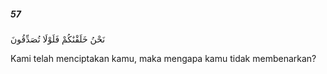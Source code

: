 ##### 57

<span class="ayah">نَحْنُ خَلَقْنَٰكُمْ فَلَوْلَا تُصَدِّقُونَ</span>

<span class="ayah_translation">Kami telah menciptakan kamu, maka mengapa kamu tidak membenarkan?</span>
